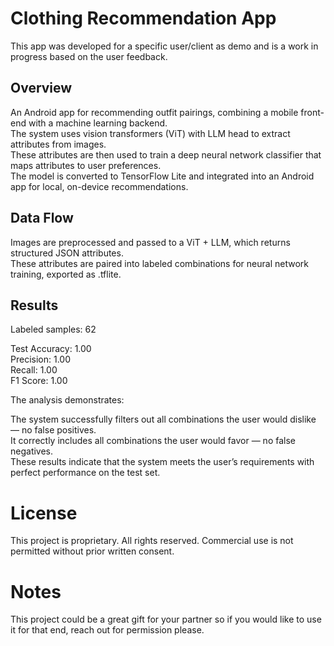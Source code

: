 # Clothing Recommendation App

This app was developed for a specific user/client as demo and is a work in progress based on the user feedback.

## Overview

An Android app for recommending outfit pairings, combining a mobile front-end with a machine learning backend.  
The system uses vision transformers (ViT) with LLM head to extract attributes from images.  
These attributes are then used to train a deep neural network classifier that maps attributes to user preferences.  
The model is converted to TensorFlow Lite and integrated into an Android app for local, on-device recommendations.

## Data Flow

Images are preprocessed and passed to a ViT + LLM, which returns structured JSON attributes.  
These attributes are paired into labeled combinations for neural network training, exported as .tflite.

## Results
Labeled samples: 62  

Test Accuracy: 1.00  
Precision: 1.00  
Recall: 1.00  
F1 Score: 1.00  

The analysis demonstrates:

The system successfully filters out all combinations the user would dislike — no false positives.  
It correctly includes all combinations the user would favor — no false negatives.  
These results indicate that the system meets the user’s requirements with perfect performance on the test set.  

# License

This project is proprietary. All rights reserved. Commercial use is not permitted without prior written consent.

# Notes

This project could be a great gift for your partner so if you would like to use it for that end, reach out for permission please.
